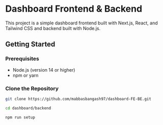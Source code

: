 # Dashboard Frontend & Backend

This project is a simple dashboard frontend built with Next.js, React, and Tailwind CSS and backend built with Node.js.

## Getting Started

### Prerequisites

- Node.js (version 14 or higher)
- npm or yarn

### Clone the Repository

```bash
git clone https://github.com/mabbasbangash97/dashboard-FE-BE.git

cd dashboard/backend

npm run setup


